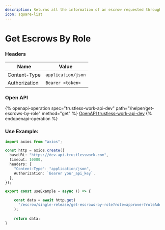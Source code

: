 ```yaml
---
description: Returns all the information of an escrow requested through the role.
icon: square-list
---
```


# Get Escrows By Role

### **Headers**

| Name          | Value              |
| ------------- | ------------------ |
| Content-Type  | `application/json` |
| Authorization | `Bearer <token>`   |

### Open API

{% openapi-operation spec="trustless-work-api-dev" path="/helper/get-escrows-by-role" method="get" %}
[OpenAPI trustless-work-api-dev](https://dev.api.trustlesswork.com/api-yaml)
{% endopenapi-operation %}

### Use Example:

```typescript
import axios from "axios";

const http = axios.create({
  baseURL: "https://dev.api.trustlesswork.com",
  timeout: 10000,
  headers: {
    "Content-Type": "application/json",
    Authorization: `Bearer your_api_key`,
  },
});

export const useExample = async () => {

    const data = await http.get(
      "/escrow/single-release/get-escrows-by-role?role=approver?roleAddress=GPUACN...." 👈🏼 // All required parameters are passed at the query level.
    ); 
  
    return data;
}
```
